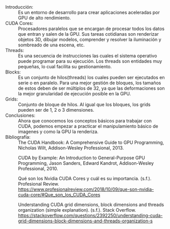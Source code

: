 <dl>
  <dt>Introducción:</dt>
  <dd>Es un entorno de desarrollo para crear aplicaciones aceleradas por GPU de alto rendimiento. </dd>
  <dt>CUDA Cores:</dt>
  <dd>Procesadores paralelos que se encargan de procesar todos los datos que entran y salen de la GPU. Sus tareas cotidianas son renderizar objetos 3D, dibujar modelos, comprender y resolver la iluminación y sombreado de una escena, etc.</dd>
  <dt>Threads:</dt>
  <dd>Es una secuencia de instrucciones las cuales el sistema operativo puede programar para su ejecución. Los threads son entidades muy pequeñas, lo cual facilita su gestionamiento.</dd>
  <dt>Blocks:</dt>
  <dd>Es un conjunto de hilos(threads) los cuales pueden ser ejecutados en serie o en paralelo. Para una mejor gestión de bloques, los tamaños de estos deben de ser múltiplos de 32, 
  ya que las deformaciones son la mejor granularidad de ejecución posible en la GPU.</dd>
  <dt>Grids:</dt>
  <dd>Conjunto de bloque de hilos. Al igual que los bloques, los grids pueden ser de 1, 2 o 3 dimensiones.</dd>
  <dt>Conclusiones:</dt>
  <dd>Ahora que conocemos los conceptos básicos para trabajar con CUDA, podemos empezar a practicar el manipulamiento básico de imagenes y como la GPU la renderiza.</dd>
  <dt>Bibliografía:</dt>
  <dd>
  The CUDA Handbook: A Comprehensive Guide to GPU Programming, Nicholas Wilt,
  Addison-Wesley Professional, 2013.
    
  CUDA by Example: An Introduction to General-Purpose GPU Programming, Jason
  Sanders, Edward Kandrot, Addison-Wesley Professional, 2010.

  Qué son los Nvidia CUDA Cores y cuál es su importancia. (s.f.). Profesional Review. 
  https://www.profesionalreview.com/2018/10/09/que-son-nvidia-cuda-core/#Que_son_los_CUDA_Cores 

  Understanding CUDA grid dimensions, block dimensions and threads organization (simple explanation). (s.f.). Stack Overflow. 
  https://stackoverflow.com/questions/2392250/understanding-cuda-grid-dimensions-block-dimensions-and-threads-organization-s
  </dd>
</dl>
